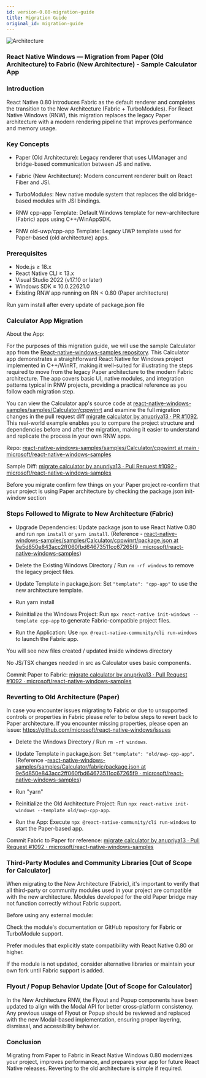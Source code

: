 ```yaml
---
id: version-0.80-migration-guide
title: Migration Guide
original_id: migration-guide
---
```


![Architecture](https://img.shields.io/badge/architecture-new_&_old-green)

### React Native Windows — Migration from Paper (Old Architecture) to Fabric (New Architecture) - Sample Calculator App 


### Introduction 

React Native 0.80 introduces Fabric as the default renderer and completes the transition to the New Architecture (Fabric + TurboModules). For React Native Windows (RNW), this migration replaces the legacy Paper architecture with a modern rendering pipeline that improves performance and memory usage. 

### Key Concepts 


- Paper (Old Architecture): Legacy renderer that uses UIManager and bridge-based communication between JS and native. 

- Fabric (New Architecture): Modern concurrent renderer built on React Fiber and JSI. 

- TurboModules: New native module system that replaces the old bridge-based modules with JSI bindings. 

- RNW cpp-app Template: Default Windows template for new-architecture (Fabric) apps using C++/WinAppSDK. 

- RNW old-uwp/cpp-app Template: Legacy UWP template used for Paper-based (old architecture) apps. 


### Prerequisites 

- Node.js ≥ 18.x 
 - React Native CLI ≥ 13.x 
 - Visual Studio 2022 (v17.10 or later) 
 - Windows SDK ≥ 10.0.22621.0 
 - Existing RNW app running on RN < 0.80 (Paper architecture) 

Run yarn install after every update of package.json file 

### Calculator App Migration 

About the App: 

For the purposes of this migration guide, we will use the sample Calculator app from the [React-native-windows-samples repository](https://github.com/microsoft/react-native-windows-samples). This Calculator app demonstrates a straightforward React Native for Windows project implemented in C++/WinRT, making it well-suited for illustrating the steps required to move from the legacy Paper architecture to the modern Fabric architecture. The app covers basic UI, native modules, and integration patterns typical in RNW projects, providing a practical reference as you follow each migration step. 

You can view the Calculator app's source code at [react-native-windows-samples/samples/Calculator/cppwinrt](https://github.com/microsoft/react-native-windows-samples/tree/9e5d850e843acc2ff060fbd64673511cc67265f9/samples/Calculator/cppwinrt) and examine the full migration changes in the pull request diff [migrate calculator by anupriya13 · PR #1092](https://github.com/microsoft/react-native-windows-samples/pull/1092/files#diff-12ccc26d0186ecea507053fb04c1d4eac13aea210e5e1e95332e9add88940971). This real-world example enables you to compare the project structure and dependencies before and after the migration, making it easier to understand and replicate the process in your own RNW apps. 

  

Repo: [react-native-windows-samples/samples/Calculator/cppwinrt at main · microsoft/react-native-windows-samples](https://github.com/microsoft/react-native-windows-samples/tree/main/samples/Calculator/cppwinrt) 

Sample Diff: [migrate calculator by anupriya13 · Pull Request #1092 · microsoft/react-native-windows-samples](https://github.com/microsoft/react-native-windows-samples/pull/1092/files#diff-12ccc26d0186ecea507053fb04c1d4eac13aea210e5e1e95332e9add88940971) 

Before you migrate confirm few things on your Paper project re-confirm that your project is using Paper architecture by checking the package.json init-window section 


### Steps Followed to Migrate to New Architecture (Fabric) 
- Upgrade Dependencies: Update package.json to use React Native 0.80 and run `npm install` or `yarn install`. (Reference - [react-native-windows-samples/samples/Calculator/cppwinrt/package.json at 9e5d850e843acc2ff060fbd64673511cc67265f9 · microsoft/react-native-windows-samples](https://github.com/microsoft/react-native-windows-samples/blob/9e5d850e843acc2ff060fbd64673511cc67265f9/samples/Calculator/cppwinrt/package.json))  

- Delete the Existing Windows Directory / Run `rm -rf windows` to remove the legacy project files. 

- Update Template in package.json: Set `"template": "cpp-app"` to use the new architecture template. 

- Run yarn install 

- Reinitialize the Windows Project: Run `npx react-native init-windows --template cpp-app` to generate Fabric-compatible project files. 

- Run the Application: Use `npx @react-native-community/cli run-windows` to launch the Fabric app. 


You will see new files created / updated inside windows directory 

No JS/TSX changes needed in src as Calculator uses basic components. 

                                                      
Commit Paper to Fabric: [migrate calculator by anupriya13 · Pull Request #1092 · microsoft/react-native-windows-samples](https://github.com/microsoft/react-native-windows-samples/pull/1092/commits/773c0ddec708083ab3fbd93dca08acfe0aa408aa) 

### Reverting to Old Architecture (Paper) 

In case you encounter issues migrating to Fabric or due to unsupported controls or properties in Fabric please refer to below steps to revert back to Paper architecture. If you encounter missing properties, please open an issue: https://github.com/microsoft/react-native-windows/issues 


- Delete the Windows Directory / Run `rm -rf windows`. 

- Update Template in package.json: Set `"template": "old/uwp-cpp-app"`. (Reference -[react-native-windows-samples/samples/Calculator/fabric/package.json at 9e5d850e843acc2ff060fbd64673511cc67265f9 · microsoft/react-native-windows-samples](https://github.com/microsoft/react-native-windows-samples/blob/9e5d850e843acc2ff060fbd64673511cc67265f9/samples/Calculator/fabric/package.json)) 

- Run "yarn" 

- Reinitialize the Old Architecture Project: Run `npx react-native init-windows --template old/uwp-cpp-app`. 

- Run the App: Execute `npx @react-native-community/cli run-windows` to start the Paper-based app. 



Commit Fabric to Paper for reference: [migrate calculator by anupriya13 · Pull Request #1092 · microsoft/react-native-windows-samples](https://github.com/microsoft/react-native-windows-samples/pull/1092/commits/450baba033b9c1f0e9b9e882bee91954f03767a1) 

### Third-Party Modules and Community Libraries [Out of Scope for Calculator] 

When migrating to the New Architecture (Fabric), it's important to verify that all third-party or community modules used in your project are compatible with the new architecture. Modules developed for the old Paper bridge may not function correctly without Fabric support. 

Before using any external module: 

 Check the module's documentation or GitHub repository for Fabric or TurboModule support. 

Prefer modules that explicitly state compatibility with React Native 0.80 or higher. 

If the module is not updated, consider alternative libraries or maintain your own fork until Fabric support is added. 

### Flyout / Popup Behavior Update [Out of Scope for Calculator] 

In the New Architecture RNW, the Flyout and Popup components have been updated to align with the Modal API for better cross-platform consistency. Any previous usage of Flyout or Popup should be reviewed and replaced with the new Modal-based implementation, ensuring proper layering, dismissal, and accessibility behavior. 

### Conclusion 

Migrating from Paper to Fabric in React Native Windows 0.80 modernizes your project, improves performance, and prepares your app for future React Native releases. Reverting to the old architecture is simple if required.
